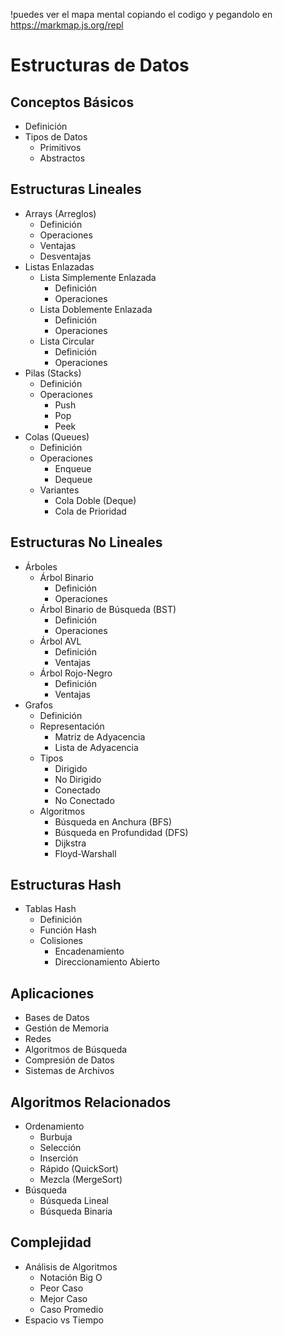 !puedes ver el mapa mental copiando el codigo y pegandolo en https://markmap.js.org/repl

# Estructuras de Datos

## Conceptos Básicos
- Definición
- Tipos de Datos
  - Primitivos
  - Abstractos

## Estructuras Lineales
- Arrays (Arreglos)
  - Definición
  - Operaciones
  - Ventajas
  - Desventajas
- Listas Enlazadas
  - Lista Simplemente Enlazada
    - Definición
    - Operaciones
  - Lista Doblemente Enlazada
    - Definición
    - Operaciones
  - Lista Circular
    - Definición
    - Operaciones
- Pilas (Stacks)
  - Definición
  - Operaciones
    - Push
    - Pop
    - Peek
- Colas (Queues)
  - Definición
  - Operaciones
    - Enqueue
    - Dequeue
  - Variantes
    - Cola Doble (Deque)
    - Cola de Prioridad

## Estructuras No Lineales
- Árboles
  - Árbol Binario
    - Definición
    - Operaciones
  - Árbol Binario de Búsqueda (BST)
    - Definición
    - Operaciones
  - Árbol AVL
    - Definición
    - Ventajas
  - Árbol Rojo-Negro
    - Definición
    - Ventajas
- Grafos
  - Definición
  - Representación
    - Matriz de Adyacencia
    - Lista de Adyacencia
  - Tipos
    - Dirigido
    - No Dirigido
    - Conectado
    - No Conectado
  - Algoritmos
    - Búsqueda en Anchura (BFS)
    - Búsqueda en Profundidad (DFS)
    - Dijkstra
    - Floyd-Warshall

## Estructuras Hash
- Tablas Hash
  - Definición
  - Función Hash
  - Colisiones
    - Encadenamiento
    - Direccionamiento Abierto

## Aplicaciones
- Bases de Datos
- Gestión de Memoria
- Redes
- Algoritmos de Búsqueda
- Compresión de Datos
- Sistemas de Archivos

## Algoritmos Relacionados
- Ordenamiento
  - Burbuja
  - Selección
  - Inserción
  - Rápido (QuickSort)
  - Mezcla (MergeSort)
- Búsqueda
  - Búsqueda Lineal
  - Búsqueda Binaria

## Complejidad
- Análisis de Algoritmos
  - Notación Big O
  - Peor Caso
  - Mejor Caso
  - Caso Promedio
- Espacio vs Tiempo
